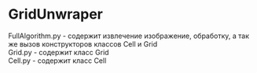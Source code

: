 # GridUnwraper

FullAlgorithm.py - содержит извлечение изображение, обработку, а так же вызов конструкторов классов Cell и Grid  
Grid.py - содержит класс Grid  
Cell.py - содержит класс Cell  
